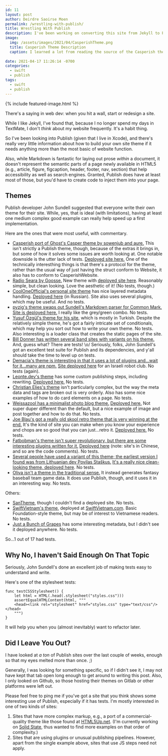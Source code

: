 ```yaml
---
id: 11
layout: post
author: Deirdre Saoirse Moen
permalink: /wrestling-with-publish/
title: Wrestling With Publish
description: I've been working on converting this site from Jekyll to Publish, and here's a few cool sites I've found so far.
image: 
  img: /assets/images/2021/04/CasperishTheme.png
  title: Casperish Theme Description
  caption: I learned a lot from reading the source of the Casperish theme for Publish.
  
date: 2021-04-17 11:26:14 -0700
categories:
  - swift
  - publish
tags:
  - swift
  - publish
---
```

{% include featured-image.html %}

There's a saying in web dev: when you hit a wall, start or redesign a site.

While I like Jekyll, I've found that, because I no longer spend my days in TextMate, I don't *think* about my website frequently. It's a habit thing.

So I've been looking into Publish (given that I live in Xcode), and there's really very little information about how to build your own site theme if it needs anything more than the most basic of website function.

Also, while Markdown is fantastic for laying out prose *within* a document, it doesn't represent the semantic parts of a page newly available in HTML5 (e.g., article, figure, figcaption, header, footer, nav, section) that help accessibility as well as search engines. Granted, Publish does have at least most of those, but you'd have to create code to inject them into your page.

## Themes

Publish developer John Sundell suggested that everyone write their own theme for their site. While, yes, that is ideal (with limitations), having at least one medium complex good example can really help speed up a first implementation.

Here are the ones that were most useful, with commentary.

* [Casperish port of Ghost's Casper theme by sowenjub and aure.](https://github.com/sowenjub/CasperishTheme) This isn't strictly a Publish theme, though, because of the extras it brings in, but some of how it solves some issues are worth looking at. One notable downside is the utter lack of tests. [Deployed site here.](https://paraside.in) One of the technically interesthing things is that there's a protocol for the theme, rather than the usual way of just having the struct conform to Website, it also has to conform to CasperishWebsite.
* [Radio Seara by Goosse.](https://github.com/Goosse/SearaPublishTheme) New theme with [deployed site here](https://radioseara.fm). Reasonably simple, but clean looking. Love the aesthetic of it! (No tests, though.)
* [CoolOneOfficial's personal site theme](https://github.com/CoolONEOfficial/personal_site) has nice layered metadata handling. [Deployed here](https://coolone.ru) (in Russian). Site also uses several plugins, which may be useful. And no tests.
* [pvzig's theme swaps out Sundell's Markdown parser for Common Mark.](https://github.com/pvzig/bytesized.co/) [Site is deployed here.](https://www.bytesized.co) I really like the grey/green combo. No tests.
* [Yusuf Özgül's theme for his site](https://github.com/yusufozgul/yusufozgul.com), which is mostly in Turkish. Despite the relatively simple theme, he's got a fairly intricate set of conditionals, which may help you sort out how to write your own theme. No tests. Also interesting is a loader class that creates the static pages of the site.
* [Bill Donner has written several band sites with variants on his theme.](https://github.com/billdonner/BandSite) And, guess what? There are tests! \o/ Seriously, folks, John Sundell's got an excellent test suite for Publish and its dependencies, and y'all should take the time to level up on tests.
* [Demacia's theme is interesting in that it uses a lot of plugins and…wait for it…many are npm.](https://github.com/Demacia5635/demacia5635.github.io) [Site deployed here](https://demacia5635.github.io) for an Israeli robot club. No tests (again).
* [Leonte.dev's theme](https://github.com/leontedev/Publish-leonte.dev) has some custom publishing steps, including rewriting. [Deployed here.](https://www.leonte.dev) No tests.
* [Christian Elies's theme](https://github.com/crelies/christianelies.de) isn't particularly complex, but the way the meta data and tags are broken out is very orderly. Also has some nice examples of how to do card elements on a page. No tests.
* [Weissazool has a minimalist photo blog theme.](https://github.com/weissazool/weissazool) [Deployed here.](https://weissazool.github.io/) Not super duper different than the default, but a nice example of image and post together and how to do that. No tests.
* [Joe Blau's got a really old skool retro theme that is very winning at the end.](https://github.com/joeblau/blau-theme/) It's the kind of site you can make when you know your experience and chops are so good that you can just…retro it. [Deployed here.](https://joeblau.com) No tests.
* [Fatbobman's theme isn't super revolutionary, but there are some interesting plugins written for it.](https://github.com/fatbobman/PublishThemeForFatbobmanBlog) [Deployed here](https://www.fatbobman.com) (note: site's in Chinese, and so are the code comments). No tests.
* [Several people have used a variant of this theme; the earliest version I found was from Lithuanian dev Povilas Staškus.](https://github.com/nitesuit/Blog) [It's a really nice clean-looking theme, deployed here](https://www.staskus.io). No tests.
* [Oliva isn't a theme in the traditional sense.](https://github.com/sharpfive/oliva) It instead generates fantasy baseball team game data. It does use Publish, though, and it uses it in an interesting way. No tests.

Others:

* [SanTheme](https://github.com/sanengineer/san-publish-theme), though I couldn't find a deployed site. No tests.
* [SwiftVietnam's theme](https://github.com/SwiftVietnam/SwiftVietnam), deployed at [SwiftVietnam.com](https://swiftvietnam.com). Basic Foundation-style theme, but may be of interest to Vietnamese readers. No tests.
* [Just a Bunch of Grapes](https://github.com/mastermakrela/JustABunchOfGrapes) has some interesting metadata, but I didn't see it deployed anywhere. No tests.

So…1 out of 17 had tests.

## Why No, I haven't Said Enough On That Topic

Seriously, John Sundell's done an excellent job of making tests easy to understand and write.

Here's one of the stylesheet tests:

    func testCSSStylesheet() {
        let html = HTML(.head(.stylesheet("styles.css")))
        assertEqualHTMLContent(html, """
        <head><link rel="stylesheet" href="styles.css" type="text/css"/></head>
        """)
    }

It will help you when you (almost inevitably) want to refactor later.

## Did I Leave You Out?

I have looked at *a ton* of Publish sites over the last couple of weeks, enough so that my eyes melted more than once. ;)

Generally, I was looking for something specific, so if I didn't see it, I may not have kept that tab open long enough to get around to writing this post. Also, I only looked on Github, so those hosting their themes on Gitlab or other platforms were left out.

Please feel free to ping me if you've got a site that you think shows some interesting use of Publish, especially if it has tests. I'm mostly interested in one of two kinds of sites:

1. Sites that have more complex markup, e.g., a port of a commercial-quality theme like those found at [HTML5Up.net](https://HTML5Up.net). (I'm currently working on [Solid State](https://html5up.net/solid-state), thus wanted to find more examples on that order of complexity.)
2. Sites that are using plugins or unusual publishing pipelines. However, apart from the single example above, sites that use JS steps need not apply.